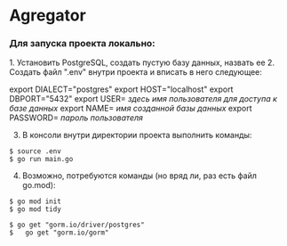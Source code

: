 # Agregator

<h3>Для запуска проекта локально:</h3>
1. Установить PostgreSQL, создать пустую базу данных, назвать ее
2. Cоздать файл ".env" внутри проекта и вписать в него следующее:

export DIALECT="postgres"
export HOST="localhost"
export DBPORT="5432"
export USER= *здесь имя пользователя для доступа к базе данных*
export NAME= *имя созданной базы данных*
export PASSWORD= *пароль пользователя*

3. В консоли внутри директории проекта выполнить команды: 
```console
$ source .env
$ go run main.go
```
4. Возможно, потребуются команды (но вряд ли, раз есть файл go.mod):

```console
$ go mod init
$ go mod tidy
```

```console
$ go get "gorm.io/driver/postgres"
$	go get "gorm.io/gorm"
```
